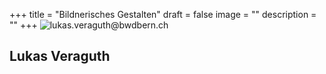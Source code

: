+++
title = "Bildnerisches Gestalten"
draft = false
image = ""
description = ""
+++
![lukas.veraguth@bwdbern.ch](/img/default-author.png)

## Lukas Veraguth